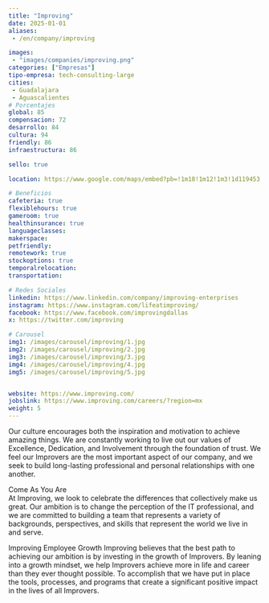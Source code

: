 ```yaml
---
title: "Improving"
date: 2025-01-01
aliases:
 - /en/company/improving

images: 
 - "images/companies/improving.png"
categories: ["Empresas"]
tipo-empresa: tech-consulting-large
cities: 
 - Guadalajara
 - Aguascalientes
# Porcentajes  
global: 85
compensacion: 72
desarrollo: 84
cultura: 94
friendly: 86
infraestructura: 86

sello: true

location: https://www.google.com/maps/embed?pb=!1m18!1m12!1m3!1d119453.50133648288!2d-103.44818350707341!3d20.67275549003036!2m3!1f0!2f0!3f0!3m2!1i1024!2i768!4f13.1!3m3!1m2!1s0x8428add6c3c1323f%3A0x1b33ebadfe7f1b2f!2sImproving!5e0!3m2!1ses-419!2smx!4v1738039330758!5m2!1ses-419!2smx

# Beneficios
cafeteria: true
flexiblehours: true
gameroom: true
healthinsurance: true
languageclasses: 
makerspace: 
petfriendly: 
remotework: true
stockoptions: true
temporalrelocation: 
transportation: 

# Redes Sociales
linkedin: https://www.linkedin.com/company/improving-enterprises
instagram: https://www.instagram.com/lifeatimproving/
facebook: https://www.facebook.com/improvingdallas
x: https://twitter.com/improving

# Carousel
img1: /images/carousel/improving/1.jpg
img2: /images/carousel/improving/2.jpg
img3: /images/carousel/improving/3.jpg
img4: /images/carousel/improving/4.jpg
img5: /images/carousel/improving/5.jpg


website: https://www.improving.com/
jobslink: https://www.improving.com/careers/?region=mx
weight: 5
---
```


Our culture encourages both the inspiration and motivation to achieve amazing things. We are constantly working to live out our values of Excellence, Dedication, and Involvement through the foundation of trust. We feel our Improvers are the most important aspect of our company, and we seek to build long-lasting professional and personal relationships with one another.

Come As You Are  
At Improving, we look to celebrate the differences that collectively make us great. Our ambition is to change the perception of the IT professional, and we are committed to building a team that represents a variety of backgrounds, perspectives, and skills that represent the world we live in and serve.

Improving Employee Growth
Improving believes that the best path to achieving our ambition is by investing in the growth of Improvers. By leaning into a growth mindset, we help Improvers achieve more in life and career than they ever thought possible. To accomplish that we have put in place the tools, processes, and programs that create a significant positive impact in the lives of all Improvers.
